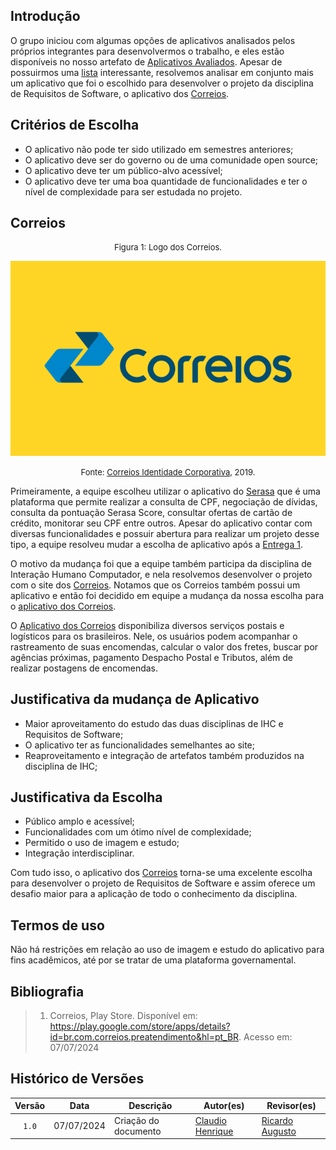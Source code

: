 ## Introdução

O grupo iniciou com algumas opções de aplicativos analisados pelos próprios integrantes para desenvolvermos o trabalho, e eles estão disponíveis no nosso artefato de [Aplicativos Avaliados](https://requisitos-de-software.github.io/2024.1-Correios/pre-rastreabilidade/appsavaliados/). Apesar de possuirmos uma [lista](https://requisitos-de-software.github.io/2024.1-Correios/pre-rastreabilidade/appsavaliados/) interessante, resolvemos analisar em conjunto mais um aplicativo que foi o escolhido para desenvolver o projeto da disciplina de Requisitos de Software, o aplicativo dos [Correios](https://www.correios.com.br).

## Critérios de Escolha

- O aplicativo não pode ter sido utilizado em semestres anteriores;
- O aplicativo deve ser do governo ou de uma comunidade open source;
- O aplicativo deve ter um público-alvo acessível;
- O aplicativo deve ter uma boa quantidade de funcionalidades e ter o nível de complexidade para ser estudada no projeto.


## Correios

<font size="2"><p style="text-align: center">Figura 1: Logo dos Correios. </p></font>

<center class="logo_correios">

![logo_correios](../assets/correios-logo.png)

</center>

<font size="2"><p style="text-align: center"> Fonte: <a href="https://www.correios.com.br/acesso-a-informacao/institucional/identidade-corporativa">Correios Identidade Corporativa</a>, 2019. </p></font>

Primeiramente, a equipe escolheu utilizar o aplicativo do [Serasa](https://play.google.com/store/apps/details?id=br.com.serasaexperian.consumidor&hl=pt_BR) que é uma plataforma que permite realizar a consulta de CPF, negociação de dívidas, consulta da pontuação Serasa Score, consultar ofertas de cartão de crédito, monitorar seu CPF entre outros. Apesar do aplicativo contar com diversas funcionalidades e possuir abertura para realizar um projeto desse tipo, a equipe resolveu mudar a escolha de aplicativo após a [Entrega 1](https://requisitos-de-software.github.io/2024.1-Correios/Apresentações/Apresentação_01/). 

O motivo da mudança foi que a equipe também participa da disciplina de Interação Humano Computador, e nela resolvemos desenvolver o projeto com o site dos [Correios](https://www.correios.com.br/#). Notamos que os Correios também possui um aplicativo e então foi decidido em equipe a mudança da nossa escolha para o [aplicativo dos Correios](https://play.google.com/store/apps/details?id=br.com.correios.preatendimento&hl=pt_BR). 

O [Aplicativo dos Correios](https://play.google.com/store/apps/details?id=br.com.correios.preatendimento&hl=pt_BR) disponibiliza diversos serviços postais e logísticos para os brasileiros. Nele, os usuários podem acompanhar o rastreamento de suas encomendas, calcular o valor dos fretes, buscar por agências próximas, pagamento Despacho Postal e Tributos, além de realizar postagens de encomendas.

## Justificativa da mudança de Aplicativo

- Maior aproveitamento do estudo das duas disciplinas de IHC e Requisitos de Software;
- O aplicativo ter as funcionalidades semelhantes ao site;
- Reaproveitamento e integração de artefatos também produzidos na disciplina de IHC;

## Justificativa da Escolha

- Público amplo e acessível;
- Funcionalidades com um ótimo nível de complexidade;
- Permitido o uso de imagem e estudo;
- Integração interdisciplinar. 

Com tudo isso, o aplicativo dos [Correios](https://play.google.com/store/apps/details?id=br.com.correios.preatendimento&hl=pt_BR) torna-se uma excelente escolha para desenvolver o projeto de Requisitos de Software e assim oferece um desafio maior para a aplicação de todo o conhecimento da disciplina.

## Termos de uso

Não há restrições em relação ao uso de imagem e estudo do aplicativo para fins acadêmicos, até por se tratar de uma plataforma governamental.


## Bibliografia

> 1. Correios, Play Store. Disponível em: <https://play.google.com/store/apps/details?id=br.com.correios.preatendimento&hl=pt_BR>. Acesso em: 07/07/2024

## Histórico de Versões

| Versão | Data | Descrição | Autor(es) | Revisor(es) |
| :----: | :--: | --------- | ----------- | ------ |
| `1.0`  | 07/07/2024 | Criação do documento | [Claudio Henrique][ClaudioGH] | [Ricardo Augusto][RicardoGH] |


[ClaudioGH]: https://github.com/claudiohsc
[DaniloGH]: https://github.com/Danilo-Carvalho-Antunes
[EliasGH]: https://github.com/EliasOliver21
[GabrielBGH]: https://github.com/Bertolazi
[GabrielFGH]: https://github.com/MMcLovin
[PabloGH]: https://github.com/pabloheika
[RicardoGH]: https://www.github.com/avmricardo
